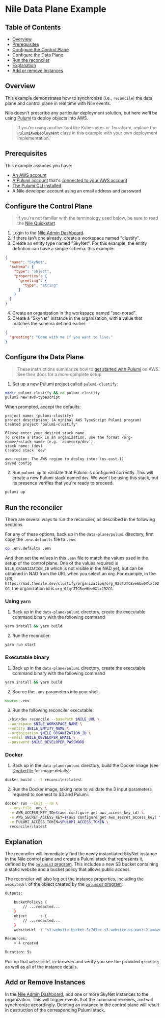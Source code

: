 # Nile Data Plane Example #

## Table of Contents

* [Overview](#overview)
* [Prerequisites](#prerequisites)
* [Configure the Control Plane](#configure-the-control-plane)
* [Configure the Data Plane](#configure-the-data-plane)
* [Run the reconciler](#run-the-reconciler)
* [Explanation](#Explanation)
* [Add or remove instances](#add-or-remove-instances)


## Overview

This example demonstrates how to synchronize (i.e., `reconcile`) the data
plane and control plane in real time with Nile events.

Nile doesn't prescribe any particular deployment solution, but here we'll be
using [Pulumi](https://app.pulumi.com/) to deploy objects into AWS. 

> If you're using another tool like Kubernetes or Terraform, replace
> the [`PulumiAwsDeployment`](./src/commands/reconcile/lib/pulumi/PulumiAwsDeployment.ts) 
> class in this example with your own deployment implementation.

## Prerequisites ##

This example assumes you have:

* [An AWS account](https://aws.amazon.com/free/)
* [A Pulumi account](https://app.pulumi.com/signup) that's
  [connected to your AWS account](https://www.pulumi.com/docs/get-started/aws/begin/)
* [The Pulumi CLI installed](https://www.pulumi.com/docs/reference/cli/)
* A Nile developer account using an email address and password

## Configure the Control Plane ##

> If you're not familiar with the terminology used below, be sure to read the
> [Nile Quickstart](https://www.thenile.dev/docs/current/quick-start-ui).

1. Login to the [Nile Admin Dashboard](https://nad.thenile.dev/).
2. If there isn't one already, create a workspace named "clustify".
3. Create an entity type named "SkyNet". For this example, the entity defintion can have a simple schema.
   this example:

```json
{
  "name": "SkyNet",
  "schema": {
    "type": "object",
    "properties": {
      "greeting": {
        "type": "string"
      }
    }
  }
}
```

4. Create an organization in the workspace named "sac-norad".
5. Create a "SkyNet" instance in the organization, with a value that matches 
   the schema defined earlier:

```json
{
  "greeting": "Come with me if you want to live."
}
```

## Configure the Data Plane ##

> These instructions summarize how to [get started with Pulumi](https://www.pulumi.com/docs/get-started/aws/begin/)
> on AWS. See their docs for a more complete setup.

1. Set up a new Pulumi project called `pulumi-clustify`:

```bash
mkdir pulumi-clustify && cd pulumi-clustify
pulumi new aws-typescript
```

When prompted, accept the defaults:

```
project name: (pulumi-clustify)
project description: (A minimal AWS TypeScript Pulumi program) 
Created project 'pulumi-clustify'

Please enter your desired stack name.
To create a stack in an organization, use the format <org-name>/<stack-name> (e.g. `acmecorp/dev`).
stack name: (dev) 
Created stack 'dev'

aws:region: The AWS region to deploy into: (us-east-1)
Saved config
```

2. Run `pulumi up` to validate that Pulumi is configured correctly. This will
create a new Pulumi stack named `dev`. We won't be using this stack, but its
presence verifies that you're ready to proceed.

```bash
pulumi up
```

## Run the reconciler ##

There are several ways to run the reconciler, as described in the following sections.

For any of these options, back up in the `data-plane/pulumi` directory, first copy the `.env.defaults` file to `.env`:

```bash
cp .env.defaults .env
```

And then set the values in this `.env` file to match the values used in the setup of the control plane.
One of the values required is `NILE_ORGANIZATION_ID` which is not visible in the NAD yet, but can be obtained in NAD from the URL when you select an org.
For example, in the URL `https://nad.thenile.dev/clustify/organization/org_02qfJTCBve6bw0XlxC92CG`, the organization id is `org_02qfJTCBve6bw0XlxC92CG`.

### Using `yarn`

1. Back up in the `data-plane/pulumi` directory, create the executable command binary with the following command

```bash
yarn install && yarn build
```

2. Run the reconciler:

```bash
yarn run start
```

### Executable binary

1. Back up in the `data-plane/pulumi` directory, create the executable command binary with the following command

```bash
yarn install && yarn build
```

2. Source the `.env` parameters into your shell.

```bash
source .env
```

3. Run the following reconciler executable:

```bash
 ./bin/dev reconcile --basePath $NILE_URL \
 --workspace $NILE_WORKSPACE_NAME \
 --entity $NILE_ENTITY_NAME \
 --organization $NILE_ORGANIZATION_ID \
 --email $NILE_DEVELOPER_EMAIL \
 --password $NILE_DEVELOPER_PASSWORD
 ```

### Docker

1. Back up in the `data-plane/pulumi` directory, build the Docker image (see [Dockerfile](Dockerfile) for image details):

```bash
docker build . -t reconciler:latest
```

2. Run the Docker image, taking note to validate the 3 input parameters required to connect to S3 and Pulumi:

```bash
docker run --init --rm \
  --env-file .env \
  -e AWS_ACCESS_KEY_ID=$(aws configure get aws_access_key_id) \
  -e AWS_SECRET_ACCESS_KEY=$(aws configure get aws_secret_access_key) \
  -e PULUMI_ACCESS_TOKEN=$PULUMI_ACCESS_TOKEN \
  reconciler:latest
```

## Explanation

The reconciler will immediately find the newly instantiated SkyNet instance in the Nile
control plane and create a Pulumi stack that represents it, defined by the
[`pulumis3` program](./src/commands/reconcile/lib/pulumi/pulumiS3.ts). This
includes a new S3 bucket containing a static website and a bucket policy that
allows public access.

The reconciler will also log out the instance properties, including the 
`websiteUrl` of the object created by the [`pulumis3` program](./src/commands/reconcile/lib/pulumi/pulumiS3.ts):

```bash
Outputs:

    bucketPolicy: {
        // ...redacted...
    }
    object      : {
        // ...redacted...
    }
    websiteUrl  : "s3-website-bucket-5c7d7bc.s3-website.us-east-2.amazonaws.com"

Resources:
    + 4 created

Duration: 5s
```

Pull up that `websiteUrl` in-browser and verify you see the provided `greeting`
as well as all of the instance details.

## Add or Remove Instances ##

In the [Nile Admin Dashboard](https://nad.thenile.dev/), add one or
more SkyNet instances to the organization. This will trigger events that the
command receives, and will synchronize accordingly. Deleting an instance in the
control plane will result in destruction of the corresponding Pulumi stack.

